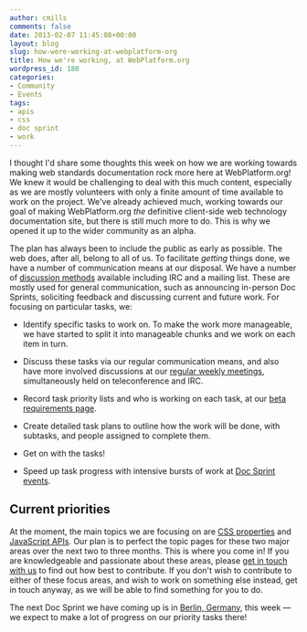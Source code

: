 ```yaml
---
author: cmills
comments: false
date: 2013-02-07 11:45:08+00:00
layout: blog
slug: how-were-working-at-webplatform-org
title: How we're working, at WebPlatform.org
wordpress_id: 180
categories:
- Community
- Events
tags:
- apis
- css
- doc sprint
- work
---
```


I thought I'd share some thoughts this week on how we are working towards making web standards documentation rock more here at WebPlatform.org! We knew it would be challenging to deal with this much content, especially as we are mostly volunteers with only a finite amount of time available to work on the project. We've already achieved much, working towards our goal of making WebPlatform.org _the_ definitive client-side web technology documentation site, but there is still much more to do. This is why we opened it up to the wider community as an alpha.

The plan has always been to include the public as early as possible. The web does, after all, belong to all of us. To facilitate _getting_ things done, we have a number of communication means at our disposal. We have a number of [discussion methods](http://docs.webplatform.org/wiki/WPD:discuss) available including IRC and a mailing list. These are mostly used for general communication, such as announcing in-person Doc Sprints, soliciting feedback and discussing current and future work. For focusing on particular tasks, we:



	
  * Identify specific tasks to work on. To make the work more manageable, we have started to split it into manageable chunks and we work on each item in turn.

	
  * Discuss these tasks via our regular communication means, and also have more involved discussions at our [regular weekly meetings](http://docs.webplatform.org/wiki/WPD:Meetings), simultaneously held on teleconference and IRC.

	
  * Record task priority lists and who is working on each task, at our [beta requirements page](http://docs.webplatform.org/wiki/WPD:Beta_Requirements).

	
  * Create detailed task plans to outline how the work will be done, with subtasks, and people assigned to complete them.

	
  * Get on with the tasks!

	
  * Speed up task progress with intensive bursts of work at [Doc Sprint events](http://docs.webplatform.org/wiki/WPD:Community/Community_Events).




## Current priorities


At the moment, the main topics we are focusing on are [CSS properties](http://docs.webplatform.org/wiki/WPD:Tasks/CSS_Property_Milestone) and [JavaScript APIs](http://docs.webplatform.org/wiki/WPD:Proposals/api_docs). Our plan is to perfect the topic pages for these two major areas over the next two to three months. This is where you come in! If you are knowledgeable and passionate about these areas, please [get in touch with us](http://docs.webplatform.org/wiki/TEST:discuss) to find out how best to contribute. If you don't wish to contribute to either of these focus areas, and wish to work on something else instead, get in touch anyway, as we will be able to find something for you to do.

The next Doc Sprint we have coming up is in [Berlin, Germany](http://web-platform-doc-sprint-berlin.eventbrite.com/#), this week — we expect to make a lot of progress on our priority tasks there!
